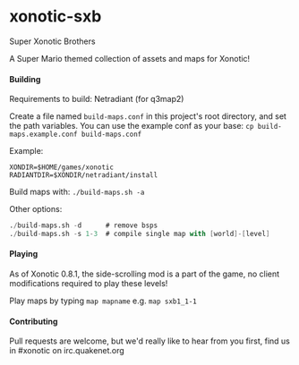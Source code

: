 # xonotic-sxb
Super Xonotic Brothers

A Super Mario themed collection of assets and maps for Xonotic!


#### Building

Requirements to build: Netradiant (for q3map2)

Create a file named `build-maps.conf` in this project's root directory, and set the path variables. You can use the example conf as your base: `cp build-maps.example.conf build-maps.conf`

Example:

```
XONDIR=$HOME/games/xonotic
RADIANTDIR=$XONDIR/netradiant/install
```

Build maps with:
`./build-maps.sh -a`

Other options:
```d
./build-maps.sh -d      # remove bsps
./build-maps.sh -s 1-3  # compile single map with [world]-[level] 
```


#### Playing

As of Xonotic 0.8.1, the side-scrolling mod is a part of the game, no client modifications required to play these levels!

Play maps by typing `map mapname` e.g. `map sxb1_1-1`



#### Contributing

Pull requests are welcome, but we'd really like to hear from you first, find us in #xonotic on irc.quakenet.org

